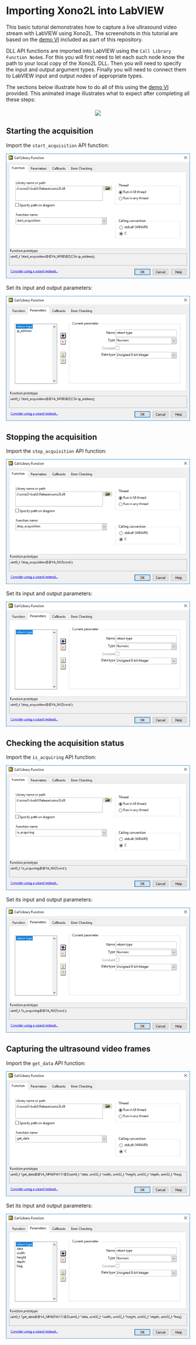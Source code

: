 # Importing Xono2L into LabVIEW

This basic tutorial demonstrates how to capture a live ultrasound video stream with LabVIEW using Xono2L.
The screenshots in this tutorial are based on the [demo VI][demo-vi] included as part of this repository.

[demo-vi]: ../vi/demo.vi

DLL API functions are imported into LabVIEW using the `Call Library Function Node`s.
For this you will first need to let each such node know the path to your local copy of the Xono2L DLL.
Then you will need to specify the input and output argument types.
Finally you will need to connect them to LabVIEW input and output nodes of appropriate types.

The sections below illustrate how to do all of this using the [demo VI][demo-vi] provided.
This animated image illustrates what to expect after completing all these steps:

<div style="text-align:center">
    <img src="res/xono2l.gif" align="middle" width=480>
</div>

## Starting the acquisition

Import the `start_acquisition` API function:

![alt text][start_import]

[start_import]: ./res/start_import.png "Importing the acquisition starter function into LabVIEW"

Set its input and output parameters:

![alt text][start_params]

[start_params]: ./res/start_params.png "Parameters of the acquisition starter function"

## Stopping the acquisition

Import the `stop_acquisition` API function:

![alt text][stop_import]

[stop_import]: ./res/stop_import.png "Importing the acquisition stopper function into LabVIEW"

Set its input and output parameters:

![alt text][stop_params]

[stop_params]: ./res/stop_params.png "Parameters of the acquisition stopper function"

## Checking the acquisition status

Import the `is_acquiring` API function:

![alt text][status_import]

[status_import]: ./res/status_import.png

Set its input and output parameters:

![alt text][status_params]

[status_params]: ./res/status_params.png

## Capturing the ultrasound video frames

Import the `get_data` API function:

![alt text][capture_import]

[capture_import]: ./res/capture_import.png

Set its input and output parameters:

![alt text][capture_params]

[capture_params]: ./res/capture_params.png

